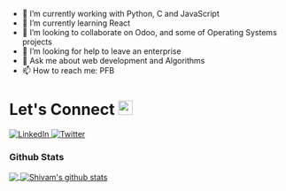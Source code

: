 
* 🔭 I’m currently working with Python, C and JavaScript
* 🌱 I’m currently learning React
* 👯 I’m looking to collaborate on Odoo, and some of Operating Systems projects
* 🤔 I’m looking for help to leave an enterprise
* 💬 Ask me about web development and Algorithms
* 📫 How to reach me: PFB

<!---
Shivam052/Shivam052 is a ✨ special ✨ repository because its `README.md` (this file) appears on your GitHub profile.
You can click the Preview link to take a look at your changes.
--->

# Let's Connect <img src="https://github.com/TheDudeThatCode/TheDudeThatCode/blob/master/Assets/Hi.gif" width="26px">

<a target="_blank" href="https://www.linkedin.com/in/Shivam052/" target="_blank">
<img alt="LinkedIn" src="https://img.shields.io/badge/LinkedIn-0077B5?style=for-the-badge&logo=linkedin&logoColor=white" />
</a>


<a target="_blank" href="https://medium.com/@Shivam052" target="_blank">
<img alt="Twitter" src="https://img.shields.io/badge/Medium-12100E?style=for-the-badge&logo=medium&logoColor=white" />
</a>
 
 
### Github Stats
<a href="https://github.com/Shivam052">
  <img align="center" src="https://github-readme-stats.vercel.app/api/top-langs/?username=Shivam052&theme=dark&hide_langs_below=1" />
</a>

<a href="https://github.com/Shivam052">
 <img align="center" src="https://github-readme-stats.vercel.app/api?username=Shivam052&show_icons=true&theme=dark&line_height=27" alt="Shivam's github stats"/>
</a>


<!-- Thanks to NSKY80*) -->
